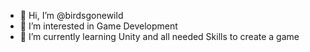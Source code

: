 - 👋 Hi, I’m @birdsgonewild
- 👀 I’m interested in Game Development
- 🌱 I’m currently learning Unity and all needed Skills to create a game

<!---
birdsgonewild/birdsgonewild is a ✨ special ✨ repository because its `README.md` (this file) appears on your GitHub profile.
You can click the Preview link to take a look at your changes.
--->
